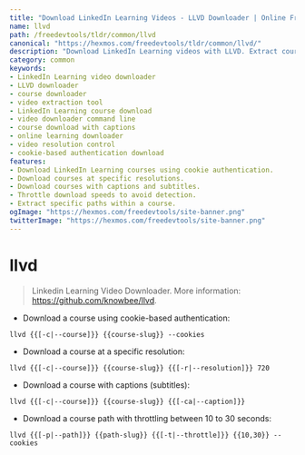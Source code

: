 ```yaml
---
title: "Download LinkedIn Learning Videos - LLVD Downloader | Online Free DevTools by Hexmos"
name: llvd
path: /freedevtools/tldr/common/llvd
canonical: "https://hexmos.com/freedevtools/tldr/common/llvd/"
description: "Download LinkedIn Learning videos with LLVD. Extract courses, captions, and specify resolutions effortlessly. Free online tool, no registration required."
category: common
keywords:
- LinkedIn Learning video downloader
- LLVD downloader
- course downloader
- video extraction tool
- LinkedIn Learning course download
- video downloader command line
- course download with captions
- online learning downloader
- video resolution control
- cookie-based authentication download
features:
- Download LinkedIn Learning courses using cookie authentication.
- Download courses at specific resolutions.
- Download courses with captions and subtitles.
- Throttle download speeds to avoid detection.
- Extract specific paths within a course.
ogImage: "https://hexmos.com/freedevtools/site-banner.png"
twitterImage: "https://hexmos.com/freedevtools/site-banner.png"
---
```


# llvd

> Linkedin Learning Video Downloader.
> More information: <https://github.com/knowbee/llvd>.

- Download a course using cookie-based authentication:

`llvd {{[-c|--course]}} {{course-slug}} --cookies`

- Download a course at a specific resolution:

`llvd {{[-c|--course]}} {{course-slug}} {{[-r|--resolution]}} 720`

- Download a course with captions (subtitles):

`llvd {{[-c|--course]}} {{course-slug}} {{[-ca|--caption]}}`

- Download a course path with throttling between 10 to 30 seconds:

`llvd {{[-p|--path]}} {{path-slug}} {{[-t|--throttle]}} {{10,30}} --cookies`
